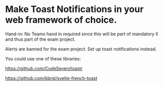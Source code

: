 # Make Toast Notifications in your web framework of choice. 

Hand-in: No Teams hand in required since this will be part of mandatory II and thus part of the exam project.

Alerts are banned for the exam project. Set up toast notifications instead. 

You could use one of these libraries:

https://github.com/CodeSeven/toastr

https://github.com/kbrgl/svelte-french-toast

